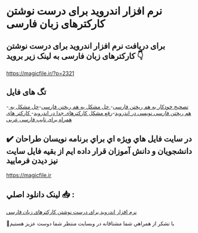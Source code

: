 # نرم افزار اندروید برای درست نوشتن کارکترهای زبان فارسی

## برای دریافت نرم افزار اندروید برای درست نوشتن کارکترهای زبان فارسی به لینک زیر بروید 👇

https://magicfile.ir/?p=2321

## تگ های فایل

-[ تصحیح خودکار به هم ریختن فارسی](https://magicfile.ir/product/%d9%86%d8%b1%d9%85-%d8%a7%d9%81%d8%b2%d8%a7%d8%b1-%d8%a7%d9%86%d8%af%d8%b1%d9%88%db%8c%d8%af-%d8%a8%d8%b1%d8%a7%db%8c-%d8%af%d8%b1%d8%b3%d8%aa-%d9%86%d9%88%d8%b4%d8%aa%d9%86-%da%a9%d8%a7%d8%b1%da%a9%d8%aa%d8%b1%d9%87%d8%a7%db%8c-%d8%b2%d8%a8%d8%a7%d9%86-%d9%81%d8%a7%d8%b1%d8%b3%db%8c/)-[ حل مشکل به هم ریختن فارسی](https://magicfile.ir/product/%d9%86%d8%b1%d9%85-%d8%a7%d9%81%d8%b2%d8%a7%d8%b1-%d8%a7%d9%86%d8%af%d8%b1%d9%88%db%8c%d8%af-%d8%a8%d8%b1%d8%a7%db%8c-%d8%af%d8%b1%d8%b3%d8%aa-%d9%86%d9%88%d8%b4%d8%aa%d9%86-%da%a9%d8%a7%d8%b1%da%a9%d8%aa%d8%b1%d9%87%d8%a7%db%8c-%d8%b2%d8%a8%d8%a7%d9%86-%d9%81%d8%a7%d8%b1%d8%b3%db%8c/)-[حل مشکل به هم ریختن فارسی نویسی در اندروید](https://magicfile.ir/product/%d9%86%d8%b1%d9%85-%d8%a7%d9%81%d8%b2%d8%a7%d8%b1-%d8%a7%d9%86%d8%af%d8%b1%d9%88%db%8c%d8%af-%d8%a8%d8%b1%d8%a7%db%8c-%d8%af%d8%b1%d8%b3%d8%aa-%d9%86%d9%88%d8%b4%d8%aa%d9%86-%da%a9%d8%a7%d8%b1%da%a9%d8%aa%d8%b1%d9%87%d8%a7%db%8c-%d8%b2%d8%a8%d8%a7%d9%86-%d9%81%d8%a7%d8%b1%d8%b3%db%8c/)-[رقع مشکل کارکترهای جدا در اندروید](https://magicfile.ir/product/%d9%86%d8%b1%d9%85-%d8%a7%d9%81%d8%b2%d8%a7%d8%b1-%d8%a7%d9%86%d8%af%d8%b1%d9%88%db%8c%d8%af-%d8%a8%d8%b1%d8%a7%db%8c-%d8%af%d8%b1%d8%b3%d8%aa-%d9%86%d9%88%d8%b4%d8%aa%d9%86-%da%a9%d8%a7%d8%b1%da%a9%d8%aa%d8%b1%d9%87%d8%a7%db%8c-%d8%b2%d8%a8%d8%a7%d9%86-%d9%81%d8%a7%d8%b1%d8%b3%db%8c/)-[ کارکتر های همراه برای تایپ فارسی عربی ](https://magicfile.ir/product/%d9%86%d8%b1%d9%85-%d8%a7%d9%81%d8%b2%d8%a7%d8%b1-%d8%a7%d9%86%d8%af%d8%b1%d9%88%db%8c%d8%af-%d8%a8%d8%b1%d8%a7%db%8c-%d8%af%d8%b1%d8%b3%d8%aa-%d9%86%d9%88%d8%b4%d8%aa%d9%86-%da%a9%d8%a7%d8%b1%da%a9%d8%aa%d8%b1%d9%87%d8%a7%db%8c-%d8%b2%d8%a8%d8%a7%d9%86-%d9%81%d8%a7%d8%b1%d8%b3%db%8c/)

## ✔️ در سايت فايل هاي ويژه اي براي برنامه نويسان طراحان دانشجويان و دانش آموزان قرار داده ايم از بقيه فايل سايت نيز ديدن فرماييد

https://magicfile.ir


## لينک دانلود اصلي 📥 :

[نرم افزار اندروید برای درست نوشتن کارکترهای زبان فارسی](https://magicfile.ir/product/%d9%86%d8%b1%d9%85-%d8%a7%d9%81%d8%b2%d8%a7%d8%b1-%d8%a7%d9%86%d8%af%d8%b1%d9%88%db%8c%d8%af-%d8%a8%d8%b1%d8%a7%db%8c-%d8%af%d8%b1%d8%b3%d8%aa-%d9%86%d9%88%d8%b4%d8%aa%d9%86-%da%a9%d8%a7%d8%b1%da%a9%d8%aa%d8%b1%d9%87%d8%a7%db%8c-%d8%b2%d8%a8%d8%a7%d9%86-%d9%81%d8%a7%d8%b1%d8%b3%db%8c/) 


🙏با تشکر از همراهي شما مشتاقانه در وبسایت منتظر شما دوست عزیز هستیم

